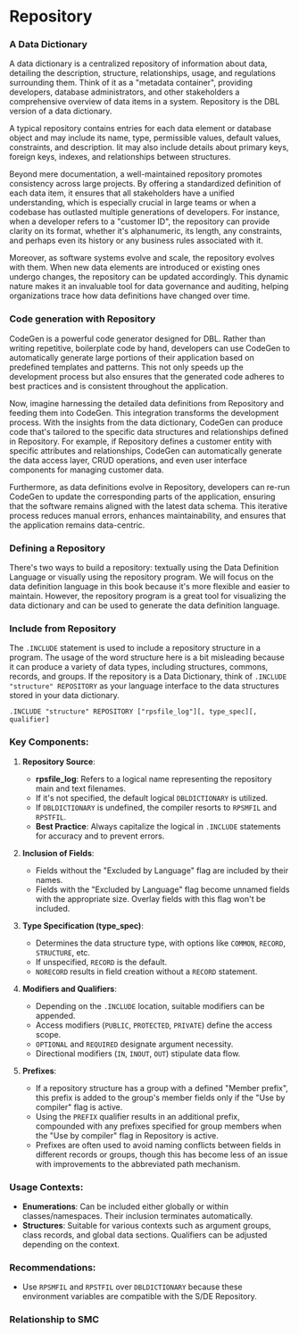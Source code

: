 # Repository


### A Data Dictionary
A data dictionary is a centralized repository of information about data, detailing the description, structure, relationships, usage, and regulations surrounding them. Think of it as a "metadata container", providing developers, database administrators, and other stakeholders a comprehensive overview of data items in a system. Repository is the DBL version of a data dictionary.

A typical repository contains entries for each data element or database object and may include its name, type, permissible values, default values, constraints, and description. Iit may also include details about primary keys, foreign keys, indexes, and relationships between structures.

Beyond mere documentation, a well-maintained repository promotes consistency across large projects. By offering a standardized definition of each data item, it ensures that all stakeholders have a unified understanding, which is especially crucial in large teams or when a codebase has outlasted multiple generations of developers. For instance, when a developer refers to a "customer ID", the repository can provide clarity on its format, whether it's alphanumeric, its length, any constraints, and perhaps even its history or any business rules associated with it.

Moreover, as software systems evolve and scale, the repository evolves with them. When new data elements are introduced or existing ones undergo changes, the repository can be updated accordingly. This dynamic nature makes it an invaluable tool for data governance and auditing, helping organizations trace how data definitions have changed over time.

### Code generation with Repository
CodeGen is a powerful code generator designed for DBL. Rather than writing repetitive, boilerplate code by hand, developers can use CodeGen to automatically generate large portions of their application based on predefined templates and patterns. This not only speeds up the development process but also ensures that the generated code adheres to best practices and is consistent throughout the application.

Now, imagine harnessing the detailed data definitions from Repository and feeding them into CodeGen. This integration transforms the development process. With the insights from the data dictionary, CodeGen can produce code that's tailored to the specific data structures and relationships defined in Repository. For example, if Repository defines a customer entity with specific attributes and relationships, CodeGen can automatically generate the data access layer, CRUD operations, and even user interface components for managing customer data.

Furthermore, as data definitions evolve in Repository, developers can re-run CodeGen to update the corresponding parts of the application, ensuring that the software remains aligned with the latest data schema. This iterative process reduces manual errors, enhances maintainability, and ensures that the application remains data-centric.

### Defining a Repository
There's two ways to build a repository: textually using the Data Definition Language or visually using the repository program. We will focus on the data definition language in this book because it's more flexible and easier to maintain. However, the repository program is a great tool for visualizing the data dictionary and can be used to generate the data definition language.

### Include from Repository
The `.INCLUDE` statement is used to include a repository structure in a program. The usage of the word structure here is a bit misleading because it can produce a variety of data types, including structures, commons, records, and groups. If the repository is a Data Dictionary, think of `.INCLUDE "structure" REPOSITORY` as your language interface to the data structures stored in your data dictionary.

`.INCLUDE "structure" REPOSITORY ["rpsfile_log"][, type_spec][, qualifier]`

### Key Components:

1.  **Repository Source**:

    -   **rpsfile_log**: Refers to a logical name representing the repository main and text filenames.
    -   If it's not specified, the default logical `DBLDICTIONARY` is utilized.
    -   If `DBLDICTIONARY` is undefined, the compiler resorts to `RPSMFIL` and `RPSTFIL`.
    -   **Best Practice**: Always capitalize the logical in `.INCLUDE` statements for accuracy and to prevent errors.
2.  **Inclusion of Fields**:

    -   Fields without the "Excluded by Language" flag are included by their names.
    -   Fields with the "Excluded by Language" flag become unnamed fields with the appropriate size. Overlay fields with this flag won't be included.
3.  **Type Specification (type_spec)**:

    -   Determines the data structure type, with options like `COMMON`, `RECORD`, `STRUCTURE`, etc.
    -   If unspecified, `RECORD` is the default.
    -   `NORECORD` results in field creation without a `RECORD` statement.
4.  **Modifiers and Qualifiers**:

    -   Depending on the `.INCLUDE` location, suitable modifiers can be appended.
    -   Access modifiers (`PUBLIC`, `PROTECTED`, `PRIVATE`) define the access scope.
    -   `OPTIONAL` and `REQUIRED` designate argument necessity.
    -   Directional modifiers (`IN`, `INOUT`, `OUT`) stipulate data flow.
5.  **Prefixes**:

    -   If a repository structure has a group with a defined "Member prefix", this prefix is added to the group's member fields only if the "Use by compiler" flag is active.
    -   Using the `PREFIX` qualifier results in an additional prefix, compounded with any prefixes specified for group members when the "Use by compiler" flag in Repository is active.
    -   Prefixes are often used to avoid naming conflicts between fields in different records or groups, though this has become less of an issue with improvements to the abbreviated path mechanism.

### Usage Contexts:

-   **Enumerations**: Can be included either globally or within classes/namespaces. Their inclusion terminates automatically.
-   **Structures**: Suitable for various contexts such as argument groups, class records, and global data sections. Qualifiers can be adjusted depending on the context.

### Recommendations:

-   Use `RPSMFIL` and `RPSTFIL` over `DBLDICTIONARY` because these environment variables are compatible with the S/DE Repository.
### Relationship to SMC